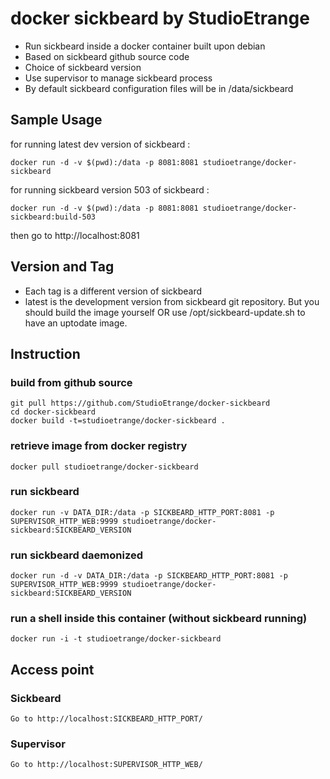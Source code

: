 # docker sickbeard by StudioEtrange

* Run sickbeard inside a docker container built upon debian
* Based on sickbeard github source code
* Choice of sickbeard version
* Use supervisor to manage sickbeard process
* By default sickbeard configuration files will be in /data/sickbeard


## Sample Usage

for running latest dev version of sickbeard :

	docker run -d -v $(pwd):/data -p 8081:8081 studioetrange/docker-sickbeard

for running sickbeard version 503 of sickbeard :

	docker run -d -v $(pwd):/data -p 8081:8081 studioetrange/docker-sickbeard:build-503

then go to http://localhost:8081

## Version and Tag

* Each tag is a different version of sickbeard
* latest is the development version from sickbeard git repository. But you should build the image yourself OR use /opt/sickbeard-update.sh to have an uptodate image.

## Instruction 

### build from github source

	git pull https://github.com/StudioEtrange/docker-sickbeard
	cd docker-sickbeard
	docker build -t=studioetrange/docker-sickbeard .

### retrieve image from docker registry

	docker pull studioetrange/docker-sickbeard

### run sickbeard 

	docker run -v DATA_DIR:/data -p SICKBEARD_HTTP_PORT:8081 -p SUPERVISOR_HTTP_WEB:9999 studioetrange/docker-sickbeard:SICKBEARD_VERSION

### run sickbeard daemonized

	docker run -d -v DATA_DIR:/data -p SICKBEARD_HTTP_PORT:8081 -p SUPERVISOR_HTTP_WEB:9999 studioetrange/docker-sickbeard:SICKBEARD_VERSION


### run a shell inside this container (without sickbeard running)

	docker run -i -t studioetrange/docker-sickbeard

## Access point

### Sickbeard

	Go to http://localhost:SICKBEARD_HTTP_PORT/

### Supervisor

	Go to http://localhost:SUPERVISOR_HTTP_WEB/
